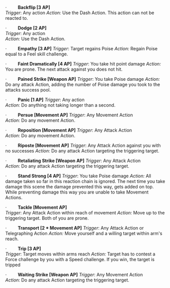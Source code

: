 ·         **Backflip \[3 AP]**  
_Trigger_: Any action 
_Action:_ Use the Dash Action. This action can not be reacted to.

·         **Dodge \[2 AP]**  
_Trigger_: Any action  
_Action:_ Use the Dash Action.

·         **Empathy \[3 AP]** 
_Trigger_: Target regains Poise 
_Action:_ Regain Poise equal to a Feel skill challenge.

·         **Faint Dramatically \[4 AP]** 
_Trigger_: You take hit point damage 
_Action:_ You are prone. The next attack against you does not hit.

·         **Pained Strike \[Weapon AP]** 
_Trigger_: You take Poise damage 
_Action:_ Do any attack Action, adding the number of Poise damage you took to the attacks success pool.

·         **Panic \[1 AP]** 
_Trigger_: Any action  
_Action:_ Do anything not taking longer than a second.

·         **Persue \[Movement AP]** 
_Trigger_: Any Movement Action  
_Action:_ Do any movement Action.

·         **Reposition \[Movement AP]** 
_Trigger_: Any Attack Action  
_Action:_ Do any movement Action.

·         **Riposte \[Movement AP]** 
_Trigger_: Any Attack Action against you with no successes
_Action:_ Do any attack Action targeting the triggering target.

·         **Retaliating Strike \[Weapon AP]** 
_Trigger_: Any Attack Action  
_Action:_ Do any attack Action targeting the triggering target.

·         **Stand Strong \[4 AP]** 
_Trigger_: You take Poise damage 
_Action:_ All damage taken so far in this reaction chain is ignored. The next time you take damage this scene the damage prevented this way, gets added on top. While preventing damage this way you are unable to take Movement Actions.

·         **Tackle \[Movement AP]**  
_Trigger_: Any Attack Action within reach of movement
_Action:_ Move up to the triggering target. Both of you are prone.

·         **Transport \[2 * Movement AP]** 
_Trigger_: Any Attack Action or Telegraphing Action
_Action:_ Move yourself and a willing target within arm's reach.

·         **Trip \[3 AP]**  
_Trigger_: Target moves within arms reach
_Action:_ Target has to contest a Force challenge by you with a Speed challenge. If you win, the target is tripped

·         **Waiting Strike \[Weapon AP]** 
_Trigger_: Any Movement Action  
_Action:_ Do any attack Action targeting the triggering target.
